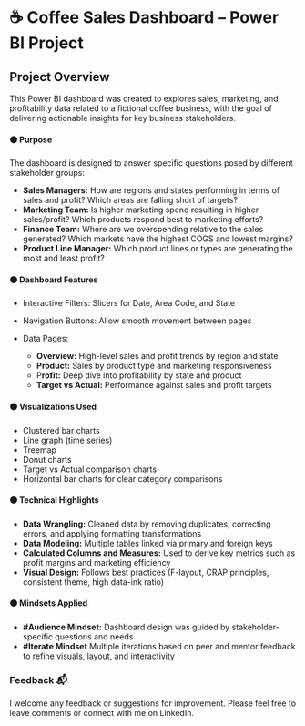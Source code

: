 # ☕ Coffee Sales Dashboard – Power BI Project

## Project Overview
This Power BI dashboard was created to explores sales, marketing, and profitability data related to a fictional coffee business, with the goal of delivering actionable insights for key business stakeholders.

#### 🟤 Purpose
The dashboard is designed to answer specific questions posed by different stakeholder groups:

  - **Sales Managers:** How are regions and states performing in terms of sales and profit? Which areas are falling short of targets?
  - **Marketing Team:** Is higher marketing spend resulting in higher sales/profit? Which products respond best to marketing efforts?
  - **Finance Team:** Where are we overspending relative to the sales generated? Which markets have the highest COGS and lowest margins?
  - **Product Line Manager:** Which product lines or types are generating the most and least profit?

#### 🟤 Dashboard Features

 - Interactive Filters: Slicers for Date, Area Code, and State
 - Navigation Buttons: Allow smooth movement between pages
 - Data Pages:

   - **Overview:** High-level sales and profit trends by region and state
   - **Product:** Sales by product type and marketing responsiveness
   - P**rofit:** Deep dive into profitability by state and product
   - **Target vs Actual:** Performance against sales and profit targets

#### 🟤 Visualizations Used

  - Clustered bar charts
  - Line graph (time series)
  - Treemap
  - Donut charts
  - Target vs Actual comparison charts
  - Horizontal bar charts for clear category comparisons

#### 🟤 Technical Highlights

- **Data Wrangling:** Cleaned data by removing duplicates, correcting errors, and applying formatting transformations
- **Data Modeling:** Multiple tables linked via primary and foreign keys
- **Calculated Columns and Measures:** Used to derive key metrics such as profit margins and marketing efficiency
- **Visual Design:** Follows best practices (F-layout, CRAP principles, consistent theme, high data-ink ratio)

#### 🟤 Mindsets Applied

- **#Audience Mindset:** Dashboard design was guided by stakeholder-specific questions and needs
- **#Iterate Mindset** Multiple iterations based on peer and mentor feedback to refine visuals, layout, and interactivity



### Feedback 📬 

I welcome any feedback or suggestions for improvement. Please feel free to leave comments or connect with me on LinkedIn.

